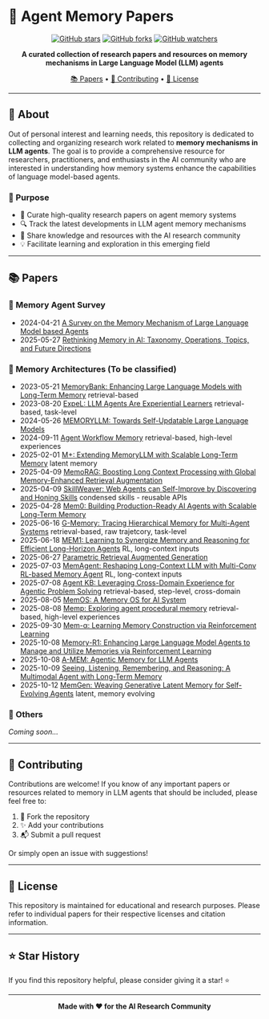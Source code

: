# 🧠 Agent Memory Papers

<div align="center">

[![GitHub stars](https://img.shields.io/github/stars/norsheep/Agent_Memory_Papers?style=social)](https://github.com/norsheep/Agent_Memory_Papers/stargazers)
[![GitHub forks](https://img.shields.io/github/forks/norsheep/Agent_Memory_Papers?style=social)](https://github.com/norsheep/Agent_Memory_Papers/network/members)
[![GitHub watchers](https://img.shields.io/github/watchers/norsheep/Agent_Memory_Papers?style=social)](https://github.com/norsheep/Agent_Memory_Papers/watchers)

**A curated collection of research papers and resources on memory mechanisms in Large Language Model (LLM) agents**

[📚 Papers](#-papers) • [🤝 Contributing](#-contributing) • [📄 License](#-license)

</div>

---

## 📖 About

Out of personal interest and learning needs, this repository is dedicated to collecting and organizing research work related to **memory mechanisms in LLM agents**. The goal is to provide a comprehensive resource for researchers, practitioners, and enthusiasts in the AI community who are interested in understanding how memory systems enhance the capabilities of language model-based agents.

### 🎯 Purpose

- 📝 Curate high-quality research papers on agent memory systems
- 🔍 Track the latest developments in LLM agent memory mechanisms
- 🌟 Share knowledge and resources with the AI research community
- 💡 Facilitate learning and exploration in this emerging field

---

## 📚 Papers

### 📖 Memory Agent Survey
- 2024-04-21 [A Survey on the Memory Mechanism of Large Language Model based Agents](https://arxiv.org/abs/2404.13501)
- 2025-05-27 [Rethinking Memory in AI: Taxonomy, Operations, Topics, and Future Directions](http://arxiv.org/abs/2505.00675)
### 🔄 Memory Architectures (To be classified)
- 2023-05-21 [MemoryBank: Enhancing Large Language Models with Long-Term Memory](http://arxiv.org/abs/2305.10250) retrieval-based
- 2023-08-20 [ExpeL: LLM Agents Are Experiential Learners](https://arxiv.org/abs/2308.10144) retrieval-based, task-level
- 2024-05-26 [MEMORYLLM: Towards Self-Updatable Large Language Models](http://arxiv.org/abs/2402.04624)
- 2024-09-11 [Agent Workflow Memory](https://arxiv.org/abs/2409.07429)  retrieval-based, high-level experiences
- 2025-02-01 [M+: Extending MemoryLLM with Scalable Long-Term Memory](https://arxiv.org/abs/2502.00592)  latent memory
- 2025-04-09 [MemoRAG: Boosting Long Context Processing with Global Memory-Enhanced Retrieval Augmentation](http://arxiv.org/abs/2409.05591)
- 2025-04-09 [SkillWeaver: Web Agents can Self-Improve by Discovering and Honing Skills](https://arxiv.org/abs/2504.07079)  condensed skills - reusable APIs
- 2025-04-28 [Mem0: Building Production-Ready AI Agents with Scalable Long-Term Memory](http://arxiv.org/abs/2504.19413)
- 2025-06-16 [G-Memory: Tracing Hierarchical Memory for Multi-Agent Systems](http://arxiv.org/abs/2506.07398)  retrieval-based, raw trajetcory, task-level
- 2025-06-18 [MEM1: Learning to Synergize Memory and Reasoning for Efficient Long-Horizon Agents](https://arxiv.org/abs/2506.15841)  RL, long-context inputs
- 2025-06-27 [Parametric Retrieval Augmented Generation](https://arxiv.org/abs/2501.15915)
- 2025-07-03 [MemAgent: Reshaping Long-Context LLM with Multi-Conv RL-based Memory Agent](https://arxiv.org/abs/2507.02259)  RL, long-context inputs
- 2025-07-08 [Agent KB: Leveraging Cross-Domain Experience for Agentic Problem Solving](https://arxiv.org/abs/2507.06229) retrieval-based, step-level, cross-domain
- 2025-08-05 [MemOS: A Memory OS for AI System](http://arxiv.org/abs/2507.03724)
- 2025-08-08 [Memp: Exploring agent procedural memory](https://arxiv.org/abs/2508.06433)  retrieval-based, high-level experiences
- 2025-09-30 [Mem-α: Learning Memory Construction via Reinforcement Learning](http://arxiv.org/abs/2509.25911)
- 2025-10-08 [Memory-R1: Enhancing Large Language Model Agents to Manage and Utilize Memories via Reinforcement Learning](http://arxiv.org/abs/2508.19828)
- 2025-10-08 [A-MEM: Agentic Memory for LLM Agents](http://arxiv.org/abs/2502.12110)
- 2025-10-09 [Seeing, Listening, Remembering, and Reasoning: A Multimodal Agent with Long-Term Memory](http://arxiv.org/abs/2508.09736)
- 2025-10-12 [MemGen: Weaving Generative Latent Memory for Self-Evolving Agents](http://arxiv.org/abs/2509.24704) latent, memory evolving


### 🧪 Others

*Coming soon...*

---

## 🤝 Contributing

Contributions are welcome! If you know of any important papers or resources related to memory in LLM agents that should be included, please feel free to:

1. 🍴 Fork the repository
2. ✨ Add your contributions
3. 📬 Submit a pull request

Or simply open an issue with suggestions!

---

## 📄 License

This repository is maintained for educational and research purposes. Please refer to individual papers for their respective licenses and citation information.

---

## ⭐ Star History

If you find this repository helpful, please consider giving it a star! ⭐

---

<div align="center">

**Made with ❤️ for the AI Research Community**

</div>
